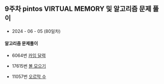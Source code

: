 ## 9주차 pintos VIRTUAL MEMORY 및 알고리즘 문제 풀이

- 2024 - 06 - 05 (80일차)

#### 알고리즘 문제풀이

- 6064번 [카잉 달력](https://github.com/dongyeoppp/Jungle_TIL/blob/main/jungle_week11/bk_6064.py)   

* 17615번 [볼 모으기]()    

* 11057번 [오르막 수]()   

